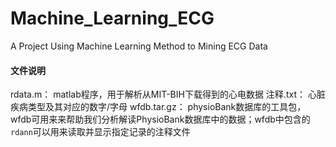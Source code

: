 # Machine_Learning_ECG
A Project Using Machine Learning Method to Mining ECG Data

#### 文件说明
rdata.m： matlab程序，用于解析从MIT-BIH下载得到的心电数据
注释.txt： 心脏疾病类型及其对应的数字/字母
wfdb.tar.gz： physioBank数据库的工具包，wfdb可用来来帮助我们分析解读PhysioBank数据库中的数据；wfdb中包含的`rdann`可以用来读取并显示指定记录的注释文件 
